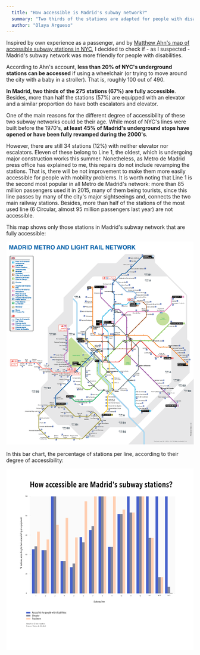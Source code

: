 ```yaml
---
  title: "How accessible is Madrid's subway network?"
  summary: "Two thirds of the stations are adapted for people with disabilities. However, 12% are still only accessible through stairs. Most of those stations are located in the central area of Madrid, and they belong to the oldest lines. There are construction works planned (summer 2016), but they do not include revamping the stations."
  author: "Olaya Argueso"
---
```


Inspired by own experience as a passenger, and by [Matthew Ahn's map of accessible subway stations in NYC](https://www.dnainfo.com/new-york/20150608/bushwick/map-subway-map-showing-only-wheelchair-accessible-stations), I decided to check if - as I suspected - Madrid's subway network was more friendly for people with disabilities.

According to Ahn's account, **less than 20% of NYC's underground stations can be accessed** if using a wheelchair (or trying to move around the city with a baby in a stroller). That is, roughly 100 out of 490.

**In Madrid, two thirds of the 275 stations (67%) are fully accessible**. Besides, more than half the stations (57%) are equipped with an elevator and a similar proportion do have both escalators and elevator.

One of the main reasons for the different degree of accessibility of these two subway networks could be their age. While most of NYC's lines were built before the 1970's, **at least 45% of Madrid's underground stops have opened or have been fully revamped during the 2000's**.

However, there are still 34 stations (12%) with neither elevator nor escalators. Eleven of these belong to Line 1, the oldest, which is undergoing major construction works this summer. Nonetheless, as Metro de Madrid press office has explained to me, this repairs do not include revamping the stations. That is, there will be not improvement to make them more easily accessible for people with mobility problems. It is worth noting that Line 1 is the second most popular in all Metro de Madrid's network: more than 85 million passengers used it in 2015, many of them being tourists, since this line passes by many of the city's major sightseeings and, connects the two main railway stations. Besides, more than half of the stations of the most used line (6 Circular, almost 95 million passengers last year) are not accessible.

This map shows only those stations in Madrid's subway network that are fully accessible:

![](plano_wheelchairs_general.png)

In this bar chart, the percentage of stations per line, according to their degree of accessibility:

![](accessiblity-per-line.png)
